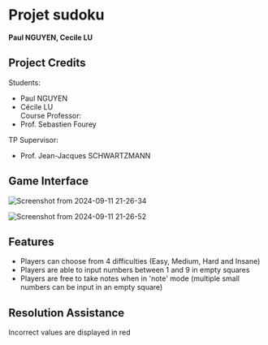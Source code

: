 # Projet sudoku
**Paul NGUYEN, Cecile LU**

## Project Credits  
Students:  
- Paul NGUYEN  
- Cécile LU  
Course Professor:  
- Prof. Sebastien Fourey  
  
TP Supervisor:  
- Prof. Jean-Jacques SCHWARTZMANN

## Game Interface
![Screenshot from 2024-09-11 21-26-34](https://github.com/user-attachments/assets/1029f290-c84f-43ec-aacb-e4a356f4a2ac)

![Screenshot from 2024-09-11 21-26-52](https://github.com/user-attachments/assets/91298ef4-eeb5-4f38-a3ff-bea6bffda567)

## Features
- Players can choose from 4 difficulties (Easy, Medium, Hard and Insane)
- Players are able to input numbers between 1 and 9 in empty squares
- Players are free to take notes when in 'note' mode (multiple small numbers can be input in an empty square)

## Resolution Assistance
Incorrect values are displayed in red
